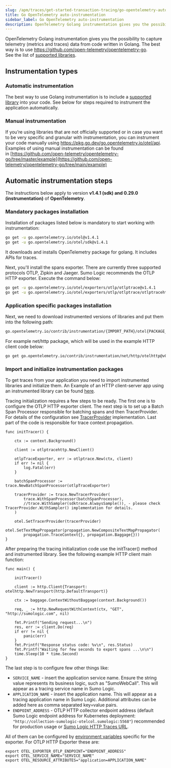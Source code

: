 ```yaml
---
slug: /apm/traces/get-started-transaction-tracing/go-opentelemetry-auto-instrumentation
title: Go OpenTelemetry auto-instrumentation
sidebar_label: Go OpenTelemetry auto-instrumentation
description: OpenTelemetry Golang instrumentation gives you the possibility to capture telemetry (metrics and traces) data from code written in Golang.
---
```


OpenTelemetry Golang instrumentation gives you the possibility to capture telemetry (metrics and traces) data from code written in Golang. The best way is to use https://github.com/open-telemetry/opentelemetry-go. See the list of [supported libraries](https://github.com/open-telemetry/opentelemetry-go-contrib/tree/v1.4.0/instrumentation#instrumentation-packages).

## Instrumentation types

### Automatic instrumentation

The best way to use Golang instrumentation is to include a [supported library](https://github.com/open-telemetry/opentelemetry-go-contrib/tree/v1.4.0/instrumentation#instrumentation-packages) into your code. See below for steps required to instrument the application automatically.

### Manual instrumentation

If you’re using libraries that are not officially supported or in case you want to be very specific and granular with instrumentation, you can instrument your code manually using https://pkg.go.dev/go.opentelemetry.io/otel/api. Examples of using manual instrumentation can be found in [https://github.com/open-telemetry/opentelemetry-go/tree/master/example](https://github.com/open-telemetry/opentelemetry-go/tree/main/example)

## Automatic instrumentation steps

The instructions below apply to version **v1.4.1 (sdk) and 0.29.0 (instrumentation)** of **OpenTelemetry**.

### Mandatory packages installation

Installation of packages listed below is mandatory to start working with instrumentation:

```bash
go get -u go.opentelemetry.io/otel@v1.4.1
go get -u go.opentelemetry.io/otel/sdk@v1.4.1
```

It downloads and installs OpenTelemetry package for golang. It includes APIs for traces.

Next, you'll install the spans exporter. There are currently three supported protocols OTLP, Zipkin and Jaeger. Sumo Logic recommends the OTLP HTTP exporter. Execute the command below:

```bash
go get -u go.opentelemetry.io/otel/exporters/otlp/otlptrace@v1.4.1
go get -u go.opentelemetry.io/otel/exporters/otlp/otlptrace/otlptracehttp@v1.4.1
```

### Application specific packages installation

Next, we need to download instrumented versions of libraries and put them into the following path:

```bash
go.opentelemetry.io/contrib/instrumentation/{IMPORT_PATH}/otel{PACKAGE_NAME}@{VERSION}
```

For example net/http package, which will be used in the example HTTP client code below:

```bash
go get go.opentelemetry.io/contrib/instrumentation/net/http/otelhttp@v0.29.0
```

### Import and initialize instrumentation packages 

To get traces from your application you need to import instrumented libraries and initialize them. An Example of an HTTP client-server app using an instrumented library can be found [here](https://github.com/open-telemetry/opentelemetry-go-contrib/tree/main/instrumentation/net/http/otelhttp/example#http-client-server-example).

Tracing initialization requires a few steps to be ready. The first one is to configure the OTLP HTTP exporter client. The next step is to set up a Batch Span Processor responsible for batching spans and then TracerProvider. For details of the configuration see [TracerProvider](https://github.com/open-telemetry/opentelemetry-go/blob/v1.4.0/sdk/trace/provider.go#L35) implementation. Last part of the code is responsible for trace context propagation.

```
func initTracer() {

    ctx := context.Background()

    client := otlptracehttp.NewClient()

    otlpTraceExporter, err := otlptrace.New(ctx, client)
    if err != nil {
        log.Fatal(err)
    }

    batchSpanProcessor := trace.NewBatchSpanProcessor(otlpTraceExporter)

    tracerProvider := trace.NewTracerProvider(
        trace.WithSpanProcessor(batchSpanProcessor),
        //trace.WithSampler(sdktrace.AlwaysSample()), - please check TracerProvider.WithSampler() implementation for details.
    )

    otel.SetTracerProvider(tracerProvider)
    otel.SetTextMapPropagator(propagation.NewCompositeTextMapPropagator(
        propagation.TraceContext{}, propagation.Baggage{}))
}
```

After preparing the tracing initialization code use the initTracer() method and instrumented library. See the following example HTTP client main function:

```
func main() {

    initTracer()

    client := http.Client{Transport: otelhttp.NewTransport(http.DefaultTransport)}

    ctx := baggage.ContextWithoutBaggage(context.Background())

    req, _ := http.NewRequestWithContext(ctx, "GET", "http://sumologic.com", nil)

    fmt.Printf("Sending request...\n")
    res, err := client.Do(req)
    if err != nil {
        panic(err)
    }
    fmt.Printf("Response status code: %v\n", res.Status)
    fmt.Printf("Waiting for few seconds to export spans ...\n\n")
    time.Sleep(10 * time.Second)
}
```

The last step is to configure few other things like:

* `SERVICE_NAME` - insert the application service name. Ensure the string value represents its business logic, such as "SumoWebCall". This will appear as a tracing service name in Sumo Logic.
* `APPLICATION_NAME` - insert the application name. This will appear as a tracing application name in Sumo Logic. Additional attributes can be added here as comma separated key=value pairs.
* `ENDPOINT_ADDRESS` - OTLP HTTP collector endpoint address (default Sumo Logic endpoint address for Kubernetes deployment: `"http://collection-sumologic-otelcol.sumologic:5568"`) recommended for production usage or [Sumo Logic HTTP Traces URL](../../http-traces-source.md).

All of them can be configured by [environment variables](https://github.com/open-telemetry/opentelemetry-go/tree/v1.4.0/exporters/otlp/otlptrace#otlptracehttp) specific for the exporter. For OTLP HTTP Exporter these are:

```
export OTEL_EXPORTER_OTLP_ENDPOINT="ENDPOINT_ADDRESS"
export OTEL_SERVICE_NAME="SERVICE_NAME"
export OTEL_RESOURCE_ATTRIBUTES="application=APPLICATION_NAME"
```
